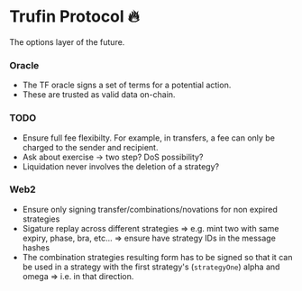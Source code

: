 # Trufin Protocol 🔥

The options layer of the future.

### Oracle

- The TF oracle signs a set of terms for a potential action.
- These are trusted as valid data on-chain.

### TODO

- Ensure full fee flexibilty. For example, in transfers, a fee can only be charged to the sender and recipient.
- Ask about exercise -> two step? DoS possibility?
- Liquidation never involves the deletion of a strategy?

### Web2

- Ensure only signing transfer/combinations/novations for non expired strategies
- Sigature replay across different strategies => e.g. mint two with same expiry, phase, bra, etc... => ensure have strategy IDs in the message hashes
- The combination strategies resulting form has to be signed so that it can be used in a strategy with the first strategy's (`strategyOne`) alpha and omega => i.e. in that direction.
